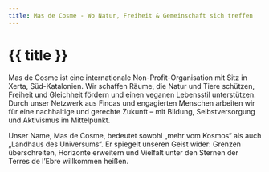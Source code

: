 ```yaml
---
title: Mas de Cosme - Wo Natur, Freiheit & Gemeinschaft sich treffen
---
```


# {{ title }}

Mas de Cosme ist eine internationale Non-Profit-Organisation mit Sitz in Xerta, Süd-Katalonien. Wir schaffen Räume, die Natur und Tiere schützen, Freiheit und Gleichheit fördern und einen veganen Lebensstil unterstützen.
Durch unser Netzwerk aus Fincas und engagierten Menschen arbeiten wir für eine nachhaltige und gerechte Zukunft – mit Bildung, Selbstversorgung und Aktivismus im Mittelpunkt.

Unser Name, Mas de Cosme, bedeutet sowohl „mehr vom Kosmos“ als auch „Landhaus des Universums“.
Er spiegelt unseren Geist wider: Grenzen überschreiten, Horizonte erweitern und Vielfalt unter den Sternen der Terres de l’Ebre willkommen heißen.
